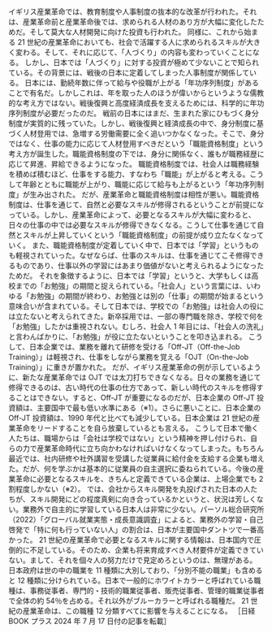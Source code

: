 ###

イギリス産業革命では、教育制度や人事制度の抜本的な改革が行われた。それは、産業革命前と産業革命後では、求められる人材のあり方が大幅に変化したためだ。そして莫大な人材開発に向けた投資も行われた。
同様に、これから始まる 21 世紀の産業革命においても、社会で活躍する人に求められるスキルが大きく変わる。そして、それに応じて、「人づくり」の内容も変わっていくことになる。
しかし、日本では「人づくり」に対する投資が極めて少ないことで知られている。その背景には、戦後の日本に定着してしまった人事制度が関係している。
日本には、勤続年数に伴って給与や役職が上がる「年功序列制度」があることで有名だ。しかしこれは、年を取った人のほうが偉いからというような儒教的な考え方ではない。戦後復興と高度経済成長を支えるためには、科学的に年功序列制度が必要だったのだ。
戦前の日本にはまだ、生まれた家にひもづく身分制度が実質的に残っていた。しかし、戦後復興と経済成長の中で、身分制度に基づく人材登用では、急増する労働需要に全く追いつかなくなった。そこで、身分ではなく、仕事の能力に応じて人材登用すべきだという「職能資格制度」という考え方が誕生した。職能資格制度の下では、身分に関係なく、誰もが職務経歴に応じて昇進、昇給できるようになった。
職能資格制度では、社会人は職務経験を積めば積むほど、仕事をする能力、すなわち「職能」が上がると考える。こうして年齢とともに職能が上がり、職能に応じて給与も上がるという「年功序列制度」が生み出された。
だが、産業革命と職能資格制度は相性が悪い。職能資格制度は、仕事を通じて、自然と必要なスキルが修得されるということが前提になっている。しかし、産業革命によって、必要となるスキルが大幅に変わると、日々の仕事の中では必要なスキルが修得できなくなる。こうして仕事を通じて自然とスキルが上昇していくという「職能資格制度」の前提が成り立たなくなっていく。
また、職能資格制度が定着していく中で、日本では「学習」というものも軽視されていった。なぜならば、仕事のスキルは、仕事を通じてこそ修得できるものであり、仕事以外の学習にはあまり価値がないと考えられるようになったためだ。
それを象徴するように、日本では「学習」というと、大学もしくは高校までの「お勉強」の期間と捉えられている。「社会人」という言葉には、いわゆる「お勉強」の期間が終わり、お勉強とは別の「仕事」の期間が始まるという意味合いが含まれている。そして日本では、学校での「お勉強」は社会人の役には立たないと考えられてきた。新卒採用では、一部の専門職を除き、学校で何を「お勉強」したかは重視されない。むしろ、社会人 1 年目には、「社会人の洗礼」と言わんばかりに、「お勉強」が役に立たないということを叩き込まれる。
こうして、日本企業では、業務を離れて研修を受ける「Off-JT（Off-the-Job Training）」は軽視され、仕事をしながら業務を覚える「OJT（On-the-Job Training）」に重きが置かれた。
だが、イギリス産業革命の例が示しているように、新たな産業革命では OJT では太刀打ちできなくなる。日々の業務を通じて修得できるのは、古い時代の仕事の仕方であって、新しい時代のスキルを修得することはできない。すると、Off-JT が重要になるのだが、日本企業の Off-JT 投資額は、主要国中で最も低い水準にある（※1）。さらに悪いことに、日本企業の Off-JT 投資額は、1990 年代と比べても減少している。日本企業は 21 世紀の産業革命をリードすることを自ら放棄しているとも言える。
こうして日本で働く人たちは、職場からは「会社は学校ではない」という精神を押し付けられ、自らの力で産業革命時代に立ち向かわなければいけなくなってしまった。もちろん最近では、社内研修や社外講習を受講した従業員に給付金を支給する企業も増えた。だが、何を学ぶかは基本的に従業員の自主選択に委ねられている。今後の産業革命に必要となるスキルを、きちんと定義できている企業は、上場企業でも 2 割程度しかない（※2）。
では、会社からスキル開発を丸投げされた日本の人たちが、スキル開発にどの程度真剣に向き合っているかというと、状況は芳しくない。業務外で自主的に学習している日本人は非常に少ない。パーソル総合研究所（2022）「グローバル就業実態・成長意識調査」によると、業務外の学習・自己啓発で「特に何も行っていない人」の割合は、日本が主要国中ダントツで一番高かった。
21 世紀の産業革命で必要となるスキルに関する情報は、日本国内で圧倒的に不足している。そのため、企業も将来育成すべき人材要件が定義できていない。まして、それを個々人の努力だけで見定めろというのは、無理がある。
日本政府は世の中の職業を 11 種類に大別しており、「分別不能の職業」も含めると 12 種類に分けられている。日本で一般的にホワイトカラーと呼ばれている職種は、事務従事者、専門的・技術的職業従事者、販売従事者、管理的職業従事者で全体の約 54％を占める。それ以外がブルーカラーと呼ばれる職種だ。
21 世紀の産業革命は、この職種 12 分類すべてに影響を与えることになる。
［日経 BOOK プラス 2024 年 7 月 17 日付の記事を転載］

